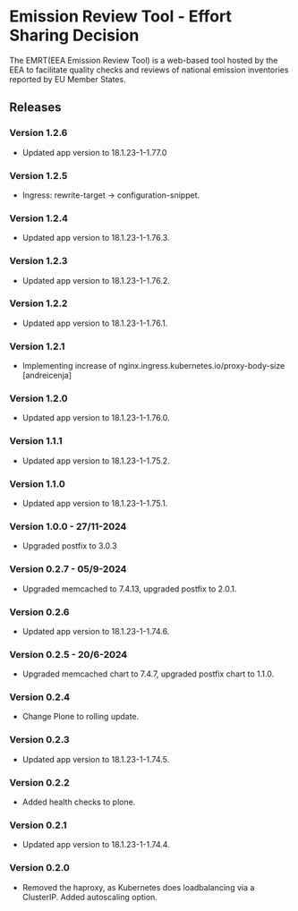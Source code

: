 # Emission Review Tool - Effort Sharing Decision

The EMRT(EEA Emission Review Tool) is a web-based tool hosted by the EEA to facilitate quality checks and reviews of national emission inventories reported by EU Member States.

## Releases

### Version 1.2.6
- Updated app version to 18.1.23-1-1.77.0

### Version 1.2.5
- Ingress: rewrite-target -> configuration-snippet.

### Version 1.2.4
- Updated app version to 18.1.23-1-1.76.3.

### Version 1.2.3
- Updated app version to 18.1.23-1-1.76.2.

### Version 1.2.2
- Updated app version to 18.1.23-1-1.76.1.

### Version 1.2.1
- Implementing increase of nginx.ingress.kubernetes.io/proxy-body-size [andreicenja]

### Version 1.2.0
- Updated app version to 18.1.23-1-1.76.0.

### Version 1.1.1
- Updated app version to 18.1.23-1-1.75.2.

### Version 1.1.0
- Updated app version to 18.1.23-1-1.75.1.

### Version 1.0.0 - 27/11-2024
- Upgraded postfix to 3.0.3

### Version 0.2.7 - 05/9-2024
- Upgraded memcached to 7.4.13, upgraded postfix to 2.0.1.

### Version 0.2.6
- Updated app version to 18.1.23-1-1.74.6.

### Version 0.2.5 - 20/6-2024
- Upgraded memcached chart to 7.4.7, upgraded postfix chart to 1.1.0.

### Version 0.2.4
- Change Plone to rolling update.

### Version 0.2.3
- Updated app version to 18.1.23-1-1.74.5.

### Version 0.2.2
- Added health checks to plone.

### Version 0.2.1
- Updated app version to 18.1.23-1-1.74.4.

### Version 0.2.0
- Removed the haproxy, as Kubernetes does loadbalancing via a ClusterIP.  Added autoscaling option.
